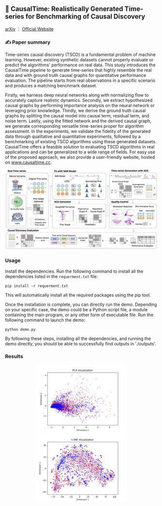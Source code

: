## 🍺 CausalTime: Realistically Generated Time-series for Benchmarking of Causal Discovery


[arXiv](https://arxiv.org/abs/XXX) ｜ [Official Website](https://www.causaltime.cc/)


### ✍️ Paper summary

Time-series causal discovery (TSCD) is a fundamental problem of machine learning. However, existing synthetic datasets cannot properly evaluate or predict the algorithms' performance on real data. This study introduces the CausalTime pipeline to generate time-series that highly resemble the real data and with ground truth causal graphs for quantitative performance evaluation. The pipeline starts from real observations in a specific scenario and produces a matching benchmark dataset. 

Firstly, we harness deep neural networks along with normalizing flow to accurately capture realistic dynamics. Secondly, we extract hypothesized causal graphs by performing importance analysis on the neural network or leveraging prior knowledge. Thirdly, we derive the ground truth causal graphs by splitting the causal model into causal term, residual term, and noise term. Lastly, using the fitted network and the derived causal graph, we generate corresponding versatile time-series proper for algorithm assessment. In the experiments, we validate the fidelity of the generated data through qualitative and quantitative experiments, followed by a benchmarking of existing TSCD algorithms using these generated datasets. CausalTime offers a feasible solution to evaluating TSCD algorithms in real applications and can be generalized to a wide range of fields. For easy use of the proposed approach, we also provide a user-friendly website, hosted on www.causaltime.cc.

<center><img src="../CausalTime/figures/arch.png" width="800px"></center>

### Usage

Install the dependencies. Run the following command to install all the dependencies listed in the `requerment.txt` file:

```shell
pip install -r requerment.txt
```

This will automatically install all the required packages using the pip tool.

Once the installation is complete, you can directly run the demo. Depending on your specific case, the demo could be a Python script file, a module containing the main program, or any other form of executable file. Run the following command to launch the demo:

```shell
python demo.py
```

By following these steps, installing all the dependencies, and running the demo directly, you should be able to successfully find outputs in './outputs'.

### Results

<center class="half">
    <img src="../CausalTime/figures/pca.png" width="300"/><img src="../CausalTime/figures/tsne.png" width="300"/>
</center>
